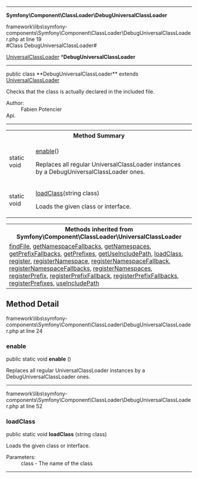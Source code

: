 
- - -

**Symfony\Component\ClassLoader\DebugUniversalClassLoader**
<div class="location">framework\libs\symfony-components\Symfony\Component\ClassLoader\DebugUniversalClassLoader.php at line 19</div>
#Class DebugUniversalClassLoader#

<a href="https://github.com/JeyDotC/Hirudo-docs/blob/master/symfony/component/classloader/universalclassloader.html">UniversalClassLoader</a>
    ***DebugUniversalClassLoader**


- - -

<p class="signature">public  class **DebugUniversalClassLoader**
extends <a href="https://github.com/JeyDotC/Hirudo-docs/blob/master/symfony/component/classloader/universalclassloader.html">UniversalClassLoader</a>

</p>

<div class="comment" id="overview_description"><p>Checks that the class is actually declared in the included file.</p></div>

<dl>
<dt>Author:</dt>
<dd>Fabien Potencier <fabien@symfony.com></dd>
<dt>Api.</dt>
</dl>

- - -

<table id="summary_method">
<tr><th colspan="2">Method Summary</th></tr>
<tr>
<td class="type"> static  void</td>
<td class="description"><p class="name"><a href="#enable">enable</a>()</p><p class="description">Replaces all regular UniversalClassLoader instances by a DebugUniversalClassLoader ones.</p></td>
</tr>
<tr>
<td class="type"> static  void</td>
<td class="description"><p class="name"><a href="#loadclass">loadClass</a>(string class)</p><p class="description">Loads the given class or interface.</p></td>
</tr>
</table>

<table class="inherit">
<tr><th colspan="2">Methods inherited from Symfony\Component\ClassLoader\UniversalClassLoader</th></tr>
<tr><td><a href="https://github.com/JeyDotC/Hirudo-docs/blob/master/symfony/component/classloader/universalclassloader.html#findFile()">findFile</a>, <a href="https://github.com/JeyDotC/Hirudo-docs/blob/master/symfony/component/classloader/universalclassloader.html#getNamespaceFallbacks()">getNamespaceFallbacks</a>, <a href="https://github.com/JeyDotC/Hirudo-docs/blob/master/symfony/component/classloader/universalclassloader.html#getNamespaces()">getNamespaces</a>, <a href="https://github.com/JeyDotC/Hirudo-docs/blob/master/symfony/component/classloader/universalclassloader.html#getPrefixFallbacks()">getPrefixFallbacks</a>, <a href="https://github.com/JeyDotC/Hirudo-docs/blob/master/symfony/component/classloader/universalclassloader.html#getPrefixes()">getPrefixes</a>, <a href="https://github.com/JeyDotC/Hirudo-docs/blob/master/symfony/component/classloader/universalclassloader.html#getUseIncludePath()">getUseIncludePath</a>, <a href="https://github.com/JeyDotC/Hirudo-docs/blob/master/symfony/component/classloader/universalclassloader.html#loadClass()">loadClass</a>, <a href="https://github.com/JeyDotC/Hirudo-docs/blob/master/symfony/component/classloader/universalclassloader.html#register()">register</a>, <a href="https://github.com/JeyDotC/Hirudo-docs/blob/master/symfony/component/classloader/universalclassloader.html#registerNamespace()">registerNamespace</a>, <a href="https://github.com/JeyDotC/Hirudo-docs/blob/master/symfony/component/classloader/universalclassloader.html#registerNamespaceFallback()">registerNamespaceFallback</a>, <a href="https://github.com/JeyDotC/Hirudo-docs/blob/master/symfony/component/classloader/universalclassloader.html#registerNamespaceFallbacks()">registerNamespaceFallbacks</a>, <a href="https://github.com/JeyDotC/Hirudo-docs/blob/master/symfony/component/classloader/universalclassloader.html#registerNamespaces()">registerNamespaces</a>, <a href="https://github.com/JeyDotC/Hirudo-docs/blob/master/symfony/component/classloader/universalclassloader.html#registerPrefix()">registerPrefix</a>, <a href="https://github.com/JeyDotC/Hirudo-docs/blob/master/symfony/component/classloader/universalclassloader.html#registerPrefixFallback()">registerPrefixFallback</a>, <a href="https://github.com/JeyDotC/Hirudo-docs/blob/master/symfony/component/classloader/universalclassloader.html#registerPrefixFallbacks()">registerPrefixFallbacks</a>, <a href="https://github.com/JeyDotC/Hirudo-docs/blob/master/symfony/component/classloader/universalclassloader.html#registerPrefixes()">registerPrefixes</a>, <a href="https://github.com/JeyDotC/Hirudo-docs/blob/master/symfony/component/classloader/universalclassloader.html#useIncludePath()">useIncludePath</a></td></tr></table>

<h2 id="detail_method">Method Detail</h2>
<div class="location">framework\libs\symfony-components\Symfony\Component\ClassLoader\DebugUniversalClassLoader.php at line 24</div>
<h3 id="enable()">enable</h3>

public static  void **enable** ()<div class="details">
<p>Replaces all regular UniversalClassLoader instances by a DebugUniversalClassLoader ones.</p></div>

- - -

<div class="location">framework\libs\symfony-components\Symfony\Component\ClassLoader\DebugUniversalClassLoader.php at line 52</div>
<h3 id="loadClass()">loadClass</h3>

public static  void **loadClass** (string class)<div class="details">
<p>Loads the given class or interface.</p><dl>
<dt>Parameters:</dt>
<dd>class - The name of the class</dd>
</dl>
</div>

- - -

